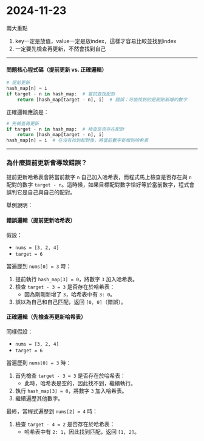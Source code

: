 # 2024-11-23
兩大重點
1. key一定是放值，value一定是放index，這樣才容易比較並找到index
2. 一定要先檢查再更新，不然會找到自己

---

#### 問題核心程式碼（提前更新 vs. 正確邏輯）
```python
# 提前更新
hash_map[n] = i
if target - n in hash_map:  # 嘗試查找配對
    return [hash_map[target - n], i]  # 錯誤：可能找到的是剛剛新增的數字
```

正確邏輯應該是：
```python
# 先檢查再更新
if target - n in hash_map:  # 檢查是否存在配對
    return [hash_map[target - n], i]
hash_map[n] = i  # 在沒有找到配對後，將當前數字新增到哈希表
```

---

### 為什麼提前更新會導致錯誤？
提前更新哈希表會將當前數字 `n` 自己加入哈希表，而程式馬上檢查是否存在與 `n` 配對的數字 `target - n`。這時候，如果目標配對數字恰好等於當前數字，程式會誤判它是自己與自己的配對。

舉例說明：

#### 錯誤邏輯（提前更新哈希表）
假設：
- `nums = [3, 2, 4]`
- `target = 6`

當遍歷到 `nums[0] = 3` 時：
1. 提前執行 `hash_map[3] = 0`，將數字 `3` 加入哈希表。
2. 檢查 `target - 3 = 3` 是否存在於哈希表：
   - 因為剛剛新增了 `3`，哈希表中有 `3: 0`。
3. 誤以為自己和自己匹配，返回 `[0, 0]`（錯誤）。

#### 正確邏輯（先檢查再更新哈希表）
同樣假設：
- `nums = [3, 2, 4]`
- `target = 6`

當遍歷到 `nums[0] = 3` 時：
1. 首先檢查 `target - 3 = 3` 是否存在於哈希表：
   - 此時，哈希表是空的，因此找不到，繼續執行。
2. 執行 `hash_map[3] = 0`，將數字 `3` 加入哈希表。
3. 繼續遍歷其他數字。

最終，當程式遍歷到 `nums[2] = 4` 時：
1. 檢查 `target - 4 = 2` 是否存在於哈希表：
   - 哈希表中有 `2: 1`，因此找到匹配，返回 `[1, 2]`。
